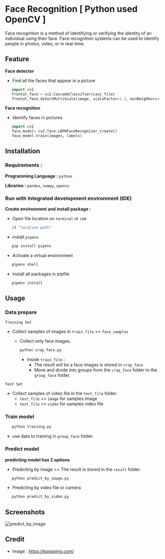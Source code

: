 # Face Recognition [ Python used OpenCV ]
Face recognition is a method of identifying or verifying the identity of an individual using their face. Face recognition systems can be used to identify people in photos, video, or in real-time. 
## Feature
**Face detector**
   -  Find all the faces that appear in a picture
   ```python
      import cv2
      frontal_face = cv2.CascadeClassifier(casc_file)
      frontal_face.detectMultiScale(image, scaleFactor=1.3, minNeighbors=5, minSize=(30,30))
   ```
**Face recognition**
   -  Identify faces in pictures
```python
   import cv2
   face_model= cv2.face.LBPHFaceRecognizer_create()
   face_model.train(images, labels)
```
## Installation

### Requirements :
**Programming Language :** `python`

**Libraries :** `pandas`,  `numpy`,  `opencv`

### Run with Integrated development environment (IDE)
**Create environment and install package :**
   -  Open file location on `terminal` or `cmd`
```bash
   cd "location path"
```
   -  install `pipenv`
```bash
   pip install pipenv
```
   -  Activate a virtual environment
```bash
   pipenv shell
```
   -  Install all packages in pipfile
```bash
   pipenv install
```


## Usage

### Data prepare
   
   `Training Set`
   -  Collect samples of images in `train_file` >> `face_samples`
      - Collect only face images.

         ```bash
         python crop_face.py
         ```
         -  Inside `train_file` :
            -  The result will be a face images is stored in `crop_face`
            -  Move and divide into groups from the `crop_face` folder to the `group_face` folder.
         
   `Test Set`
   - Collect samples of video file in the `test_file` folder.
      -  `test_file` >> `image` for samples image
      -  `test_file` >> `video` for samples video file

### Train model
```bash
   python training.py
```
   -  use data to training in `group_face` folder.

### Predict model
**predicting model has 2 options**
   -  Predicting by image >> The result is stored in the `result` folder.
```bash
   python predict_by_image.py
```
   -  Predicting by video file or camera
```bash
   python predict_by_video.py
```

## Screenshots
![predict_by_image](https://github.com/ENDYOU3/Face_Recognition/assets/103243756/7191be42-8fae-4491-a342-2e9f1dd88946)


## Credit
   -  Image : https://kpopping.com/
